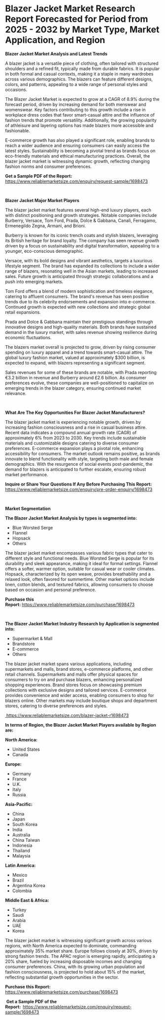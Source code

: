 <p><h1>Blazer Jacket Market Research Report Forecasted for Period from 2025 -  2032 by Market Type, Market Application, and Region</h1></p><p><strong>Blazer Jacket Market Analysis and Latest Trends</strong></p>
<p><p>A blazer jacket is a versatile piece of clothing, often tailored with structured shoulders and a refined fit, typically made from durable fabrics. It is popular in both formal and casual contexts, making it a staple in many wardrobes across various demographics. The blazers can feature different designs, colors, and patterns, appealing to a wide range of personal styles and occasions.</p><p>The Blazer Jacket Market is expected to grow at a CAGR of 8.9% during the forecast period, driven by increasing demand for both menswear and womenswear. Key factors contributing to this growth include a rise in workplace dress codes that favor smart-casual attire and the influence of fashion trends that promote versatility. Additionally, the growing popularity of athleisure and layering options has made blazers more accessible and fashionable.</p><p>E-commerce growth has also played a significant role, enabling brands to reach a wider audience and ensuring consumers can easily access the latest styles. Sustainability is becoming a pivotal trend as brands focus on eco-friendly materials and ethical manufacturing practices. Overall, the blazer jacket market is witnessing dynamic growth, reflecting changing fashion norms and consumer preferences.</p></p>
<p><strong>Get a Sample PDF of the Report:&nbsp;</strong> <a href="https://www.reliablemarketsize.com/enquiry/request-sample/1698473?utm_campaign=1143&utm_medium=2&utm_source=Github&utm_content=ia&utm_term=15042025&utm_id=blazer-jacket">https://www.reliablemarketsize.com/enquiry/request-sample/1698473</a></p>
<p>&nbsp;</p>
<p><strong>Blazer Jacket Major Market Players</strong></p>
<p><p>The blazer jacket market features several high-end luxury players, each with distinct positioning and growth strategies. Notable companies include Burberry, Versace, Tom Ford, Prada, Dolce & Gabbana, Canali, Ferragamo, Ermenegildo Zegna, Armani, and Brioni.</p><p>Burberry is known for its iconic trench coats and stylish blazers, leveraging its British heritage for brand loyalty. The company has seen revenue growth driven by a focus on sustainability and digital transformation, appealing to a younger, eco-conscious demographic.</p><p>Versace, with its bold designs and vibrant aesthetics, targets a luxurious lifestyle segment. The brand has expanded its collections to include a wider range of blazers, resonating well in the Asian markets, leading to increased sales. Future growth is anticipated through strategic collaborations and a push into emerging markets.</p><p>Tom Ford offers a blend of modern sophistication and timeless elegance, catering to affluent consumers. The brand's revenue has seen positive trends due to its celebrity endorsements and expansion into e-commerce. Continued growth is expected with new collections and strategic global retail expansions.</p><p>Prada and Dolce & Gabbana maintain their prestigious standings through innovative designs and high-quality materials. Both brands have sustained demand in the luxury market, with sales revenue showing resilience during economic fluctuations.</p><p>The blazers market overall is projected to grow, driven by rising consumer spending on luxury apparel and a trend towards smart-casual attire. The global luxury fashion market, valued at approximately $300 billion, is expected to expand, with blazers representing a significant segment.</p><p>Sales revenues for some of these brands are notable, with Prada reporting €3.2 billion in revenue and Burberry around £2.6 billion. As consumer preferences evolve, these companies are well-positioned to capitalize on emerging trends in the blazer category, ensuring continued market relevance.</p></p>
<p>&nbsp;</p>
<p><strong>What Are The Key Opportunities For Blazer Jacket Manufacturers?</strong></p>
<p><p>The blazer jacket market is experiencing notable growth, driven by increasing fashion consciousness and a rise in casual business attire. Recent data indicates a compound annual growth rate (CAGR) of approximately 6% from 2023 to 2030. Key trends include sustainable materials and customizable designs catering to diverse consumer preferences. E-commerce expansion plays a pivotal role, enhancing accessibility for consumers. The market outlook remains positive, as brands innovate to blend functionality with style, targeting both male and female demographics. With the resurgence of social events post-pandemic, the demand for blazers is anticipated to further escalate, ensuring robust market performance.</p></p>
<p><strong>Inquire or Share Your Questions If Any Before Purchasing This Report:</strong> <a href="https://www.reliablemarketsize.com/enquiry/pre-order-enquiry/1698473?utm_campaign=1143&utm_medium=2&utm_source=Github&utm_content=ia&utm_term=15042025&utm_id=blazer-jacket">https://www.reliablemarketsize.com/enquiry/pre-order-enquiry/1698473</a></p>
<p>&nbsp;</p>
<p><strong>Market Segmentation</strong></p>
<p><strong>The Blazer Jacket Market Analysis by types is segmented into:</strong></p>
<p><ul><li>Blue Worsted Serge</li><li>Flannel</li><li>Hopsack</li><li>Others</li></ul></p>
<p><p>The blazer jacket market encompasses various fabric types that cater to different style and functional needs. Blue Worsted Serge is popular for its durability and sleek appearance, making it ideal for formal settings. Flannel offers a softer, warmer option, suitable for casual wear or cooler climates. Hopsack, characterized by its open weave, provides breathability and a relaxed look, often favored for summertime. Other market options include linen, cotton blends, and textured fabrics, allowing consumers to choose based on occasion and personal preference.</p></p>
<p><strong>Purchase this Report:&nbsp;</strong><a href="https://www.reliablemarketsize.com/purchase/1698473?utm_campaign=1143&utm_medium=2&utm_source=Github&utm_content=ia&utm_term=15042025&utm_id=blazer-jacket">https://www.reliablemarketsize.com/purchase/1698473</a></p>
<p>&nbsp;</p>
<p><strong>The Blazer Jacket Market Industry Research by Application is segmented into:</strong></p>
<p><ul><li>Supermarket & Mall</li><li>Brandstore</li><li>E-commerce</li><li>Others</li></ul></p>
<p><p>The blazer jacket market spans various applications, including supermarkets and malls, brand stores, e-commerce platforms, and other retail channels. Supermarkets and malls offer physical spaces for consumers to try on and purchase blazers, enhancing personalized shopping experiences. Brand stores focus on showcasing premium collections with exclusive designs and tailored services. E-commerce provides convenience and wider access, enabling consumers to shop for blazers online. Other markets may include boutique shops and department stores, catering to diverse preferences and styles.</p></p>
<p><a href="https://www.reliablemarketsize.com/blazer-jacket-r1698473?utm_campaign=1143&utm_medium=2&utm_source=Github&utm_content=ia&utm_term=15042025&utm_id=blazer-jacket">&nbsp;https://www.reliablemarketsize.com/blazer-jacket-r1698473</a></p>
<p><strong>In terms of Region, the Blazer Jacket Market Players available by Region are:</strong></p>
<p>
    <p> <strong> North America: </strong>
        <ul>
            <li>United States</li>
            <li>Canada</li>
        </ul>
        </p> 
    <p> <strong> Europe: </strong>
        <ul>
            <li>Germany</li>
            <li>France</li>
            <li>U.K.</li>
            <li>Italy</li>
            <li>Russia</li>
        </ul>
        </p> 
    <p> <strong> Asia-Pacific: </strong>
        <ul>
            <li>China</li>
            <li>Japan</li>
            <li>South Korea</li>
            <li>India</li>
            <li>Australia</li>
            <li>China Taiwan</li>
            <li>Indonesia</li>
            <li>Thailand</li>
            <li>Malaysia</li>
        </ul>
        </p> 
    <p> <strong> Latin America: </strong>
        <ul>
            <li>Mexico</li>
            <li>Brazil</li>
            <li>Argentina Korea</li>
            <li>Colombia</li>
        </ul>
        </p> 
    <p> <strong> Middle East & Africa: </strong>
        <ul>
            <li>Turkey</li>
            <li>Saudi</li>
            <li>Arabia</li>
            <li>UAE</li>
            <li>Korea</li>
        </ul>
    </p>
    </p>
<p><p>The blazer jacket market is witnessing significant growth across various regions, with North America expected to dominate, commanding approximately 35% market share. Europe follows closely at 30%, driven by strong fashion trends. The APAC region is emerging rapidly, anticipating a 20% share, fueled by increasing disposable incomes and changing consumer preferences. China, with its growing urban population and fashion consciousness, is projected to hold about 15% of the market, reflecting substantial growth opportunities in the sector.</p></p>
<p><strong>Purchase this Report: </strong><a href="https://www.reliablemarketsize.com/purchase/1698473?utm_campaign=1143&utm_medium=2&utm_source=Github&utm_content=ia&utm_term=15042025&utm_id=blazer-jacket">https://www.reliablemarketsize.com/purchase/1698473</a></p>
<p>&nbsp;<strong>Get a Sample PDF of the Report:&nbsp;&nbsp;</strong><a href="https://www.reliablemarketsize.com/enquiry/request-sample/1698473?utm_campaign=1143&utm_medium=2&utm_source=Github&utm_content=ia&utm_term=15042025&utm_id=blazer-jacket">https://www.reliablemarketsize.com/enquiry/request-sample/1698473</a></p>
<p><strong></strong></p>
<p><p></p><p></p><p></p></p>